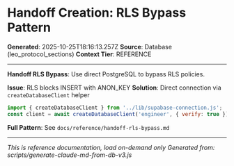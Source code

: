 # Handoff Creation: RLS Bypass Pattern

**Generated**: 2025-10-25T18:16:13.257Z
**Source**: Database (leo_protocol_sections)
**Context Tier**: REFERENCE

---

**Handoff RLS Bypass**: Use direct PostgreSQL to bypass RLS policies.

**Issue**: RLS blocks INSERT with ANON_KEY
**Solution**: Direct connection via `createDatabaseClient` helper
```javascript
import { createDatabaseClient } from '../lib/supabase-connection.js';
const client = await createDatabaseClient('engineer', { verify: true });
```

**Full Pattern**: See `docs/reference/handoff-rls-bypass.md`

---

*This is reference documentation, load on-demand only*
*Generated from: scripts/generate-claude-md-from-db-v3.js*

